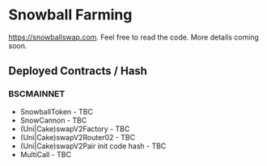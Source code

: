 # Snowball Farming

https://snowballswap.com. Feel free to read the code. More details coming soon.

## Deployed Contracts / Hash

### BSCMAINNET

- SnowballToken - TBC
- SnowCannon - TBC
- (Uni|Cake)swapV2Factory - TBC
- (Uni|Cake)swapV2Router02 - TBC
- (Uni|Cake)swapV2Pair init code hash - TBC
- MultiCall - TBC
